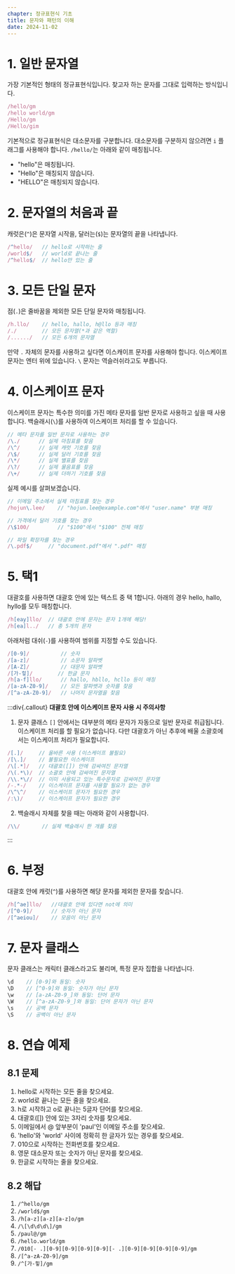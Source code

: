 ```yaml
---
chapter: 정규표현식 기초
title: 문자와 패턴의 이해
date: 2024-11-02
---
```


# 1. 일반 문자열

가장 기본적인 형태의 정규표현식입니다. 찾고자 하는 문자를 그대로 입력하는 방식입니다.

```javascript
/hello/gm
/hello world/gm
/Hello/gm
/Hello/gim
```

기본적으로 정규표현식은 대소문자를 구분합니다. 대소문자를 구분하지 않으려면 `i` 플래그를 사용해야 합니다. `/hello/`는 아래와 같이 매칭됩니다.

- "hello"은 매칭됩니다.
- "Hello"은 매칭되지 않습니다.
- "HELLO"은 매칭되지 않습니다.

# 2. 문자열의 처음과 끝

캐럿은(`^`)은 문자열 시작을, 달러는(`$`)는 문자열의 끝을 나타냅니다.

```javascript
/^hello/   // hello로 시작하는 줄
/world$/   // world로 끝나는 줄
/^hello$/  // hello만 있는 줄
```

# 3. 모든 단일 문자

점(`.`)은 줄바꿈을 제외한 모든 단일 문자와 매칭됩니다.

```javascript
/h.llo/    // hello, hallo, h@llo 등과 매칭
/./        // 모든 문자열(*과 같은 역할)
/....../   // 모든 6개의 문자열
```

만약 `.` 자체의 문자를 사용하고 싶다면 이스캐이프 문자를 사용해야 합니다. 이스케이프 문자는 엔터 위에 있습니다. `\` 문자는 역슬러쉬라고도 부릅니다.

# 4. 이스케이프 문자

이스케이프 문자는 특수한 의미를 가진 메타 문자를 일반 문자로 사용하고 싶을 때 사용합니다. 백슬래시(`\`)를 사용하여 이스케이프 처리를 할 수 있습니다.

```javascript
// 메타 문자를 일반 문자로 사용하는 경우
/\./      // 실제 마침표를 찾음
/\^/      // 실제 캐럿 기호를 찾음
/\$/      // 실제 달러 기호를 찾음
/\*/      // 실제 별표를 찾음
/\?/      // 실제 물음표를 찾음
/\+/      // 실제 더하기 기호를 찾음
```

실제 예시를 살펴보겠습니다.

```javascript
// 이메일 주소에서 실제 마침표를 찾는 경우
/hojun\.lee/    // "hojun.lee@example.com"에서 "user.name" 부분 매칭

// 가격에서 달러 기호를 찾는 경우
/\$100/         // "$100"에서 "$100" 전체 매칭

// 파일 확장자를 찾는 경우
/\.pdf$/     // "document.pdf"에서 ".pdf" 매칭
```

# 5. 택1

대괄호를 사용하면 대괄호 안에 있는 텍스트 중 택 1합니다. 아래의 경우 hello, hallo, hyllo를 모두 매칭합니다.

```javascript
/h[eay]llo/  // 대괄호 안에 문자는 문자 1개에 해당!
/h[ea]l../   // 총 5개의 문자
```

아래처럼 대쉬(`-`)를 사용하여 범위를 지정할 수도 있습니다.

```javascript
/[0-9]/          // 숫자
/[a-z]/          // 소문자 알파벳
/[A-Z]/          // 대문자 알파벳
/[가-힣]/        // 한글 문자
/h[a-f]llo/      // hallo, hbllo, hcllo 등이 매칭
/[a-zA-Z0-9]/    // 모든 알파뱃과 숫자를 찾음
/[^a-zA-Z0-9]/   // 나머지 문자열을 찾음
```

:::div{.callout}
**대괄호 안에 이스케이프 문자 사용 시 주의사항**

1. 문자 클래스 `[]` 안에서는 대부분의 메타 문자가 자동으로 일반 문자로 취급됩니다. 이스케이프 처리를 할 필요가 없습니다. 다만 대괄호가 아닌 추후에 배울 소괄호에서는 이스케이프 처리가 필요합니다.

```javascript
/[.]/     // 올바른 사용 (이스케이프 불필요)
/[\.]/    // 불필요한 이스케이프
/\[.*]/   // 대괄호([]) 안에 감싸여진 문자열
/\(.*\)/  // 소괄호 안에 감싸여진 문자열
/\\.*\//  // 이미 사용되고 있는 특수문자로 감싸여진 문자열
/-.*-/    // 이스케이프 문자를 사용할 필요가 없는 경우
/\^\^/    // 이스케이프 문자가 필요한 경우
/:\)/     // 이스케이프 문자가 필요한 경우
```

2. 백슬래시 자체를 찾을 때는 아래와 같이 사용합니다.
```javascript
/\\/       // 실제 백슬래시 한 개를 찾음
```
:::

# 6. 부정

대괄호 안에 캐럿(`^`)를 사용하면 해당 문자를 제외한 문자를 찾습니다.

```javascript
/h[^ae]llo/   //대괄호 안에 있다면 not에 의미
/[^0-9]/      // 숫자가 아닌 문자
/[^aeiou]/    // 모음이 아닌 문자
```

# 7. 문자 클래스

문자 클래스는 캐릭터 클래스라고도 불리며, 특정 문자 집합을 나타냅니다.

```javascript
\d    // [0-9]와 동일: 숫자
\D    // [^0-9]와 동일: 숫자가 아닌 문자
\w    // [a-zA-Z0-9_]와 동일: 단어 문자
\W    // [^a-zA-Z0-9_]와 동일: 단어 문자가 아닌 문자
\s    // 공백 문자
\S    // 공백이 아닌 문자
```

# 8. 연습 예제

## 8.1 문제
1. hello로 시작하는 모든 줄을 찾으세요.
2. world로 끝나는 모든 줄을 찾으세요.
3. h로 시작하고 o로 끝나는 5글자 단어를 찾으세요.
4. 대괄호([]) 안에 있는 3자리 숫자를 찾으세요.
5. 이메일에서 @ 앞부분이 'paul'인 이메일 주소를 찾으세요.
6. 'hello'와 'world' 사이에 정확히 한 글자가 있는 경우를 찾으세요.
7. 010으로 시작하는 전화번호를 찾으세요.
8. 영문 대소문자 또는 숫자가 아닌 문자를 찾으세요.
9. 한글로 시작하는 줄을 찾으세요.

## 8.2 해답
1. `/^hello/gm`
2. `/world$/gm`
3. `/h[a-z][a-z][a-z]o/gm`
4. `/\[\d\d\d\]/gm`
5. `/paul@/gm`
6. `/hello.world/gm`
7. `/010[- .][0-9][0-9][0-9][0-9][- .][0-9][0-9][0-9][0-9]/gm`
8. `/[^a-zA-Z0-9]/gm`
9. `/^[가-힣]/gm`